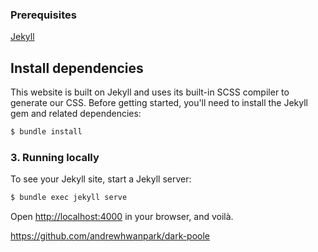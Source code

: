 ### Prerequisites
[Jekyll](https://jekyllrb.com/docs/)


## Install dependencies
This website is built on Jekyll and uses its built-in SCSS compiler to generate our CSS. Before getting started, you'll need to install the Jekyll gem and related dependencies:

```bash
$ bundle install
```
### 3. Running locally

To see your Jekyll site, start a Jekyll server:

```bash
$ bundle exec jekyll serve
```

Open <http://localhost:4000> in your browser, and voilà.

https://github.com/andrewhwanpark/dark-poole


